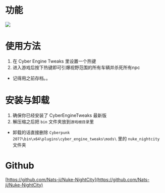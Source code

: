 # 功能
![](https://mod.3dmgame.com/static/upload/mod/202102/MOD602f12d9b8363.gif)

# 使用方法
1. 在 Cyber Engine Tweaks 里设置一个热键
2. 进入游戏后按下热键即可引爆视野范围的所有车辆并杀死所有npc
- 记得用之前存档。。

# 安装与卸载
1. 确保你已经安装了 CyberEngineTweaks 最新版
2. 解压缩之后把 `bin` 文件夹放到`游戏根目录`里
- 卸载的话直接删除 `Cyberpunk 2077\bin\x64\plugins\cyber_engine_tweaks\mods\` 里的 `nuke_nightcity` 文件夹

# Github
[https://github.com/Nats-ji/Nuke-NightCity](https://github.com/Nats-ji/Nuke-NightCity)
